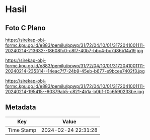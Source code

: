 # Hasil

## Foto C Plano

https://sirekap-obj-formc.kpu.go.id/e883/pemilu/ppwp/31/72/04/10/01/3172041001111-20240214-213632--f8608fc0-c8f7-40b7-bbc4-bc7d86b14a19.jpg

https://sirekap-obj-formc.kpu.go.id/e883/pemilu/ppwp/31/72/04/10/01/3172041001111-20240214-235314--14eac7f7-24b9-45eb-b677-e9bcee7402f3.jpg

https://sirekap-obj-formc.kpu.go.id/e883/pemilu/ppwp/31/72/04/10/01/3172041001111-20240214-195415--60379ab5-c821-4b1a-b0bf-f0c6590233be.jpg


## Metadata

| Key        | Value               |
| ---------- | ------------------- |
| Time Stamp | 2024-02-24 22:31:28 |



